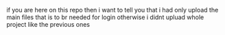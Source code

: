 if you are here on this repo then i want to tell you that i had only upload the main files that is to br needed for login otherwise i didnt upluad whole project like the previous ones
